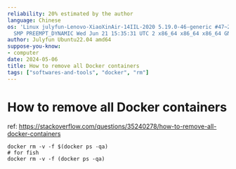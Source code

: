 ```yaml
---
reliability: 20% estimated by the author
language: Chinese
os: 'Linux julyfun-Lenovo-XiaoXinAir-14IIL-2020 5.19.0-46-generic #47~22.04.1-Ubuntu
  SMP PREEMPT_DYNAMIC Wed Jun 21 15:35:31 UTC 2 x86_64 x86_64 x86_64 GNU/Linux'
author: Julyfun Ubuntu22.04 amd64
suppose-you-know:
- computer
date: 2024-05-06
title: How to remove all Docker containers
tags: ["softwares-and-tools", "docker", "rm"]
---
```

# How to remove all Docker containers

ref: https://stackoverflow.com/questions/35240278/how-to-remove-all-docker-containers

```
docker rm -v -f $(docker ps -qa)
# for fish
docker rm -v -f (docker ps -qa)
```

